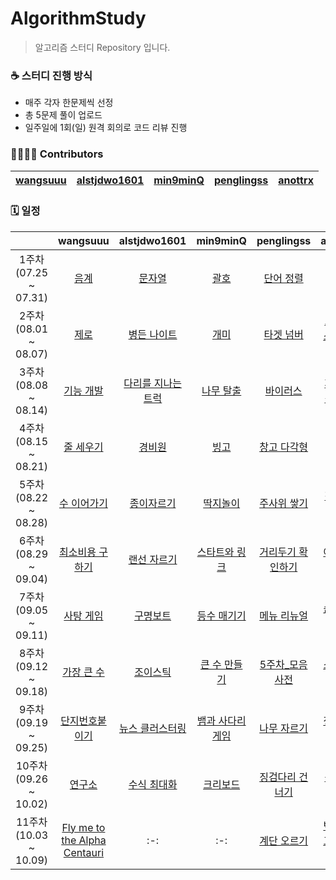 # AlgorithmStudy
> 알고리즘 스터디 Repository 입니다.

### ☕ 스터디 진행 방식
- 매주 각자 한문제씩 선정
- 총 5문제 풀이 업로드
- 일주일에 1회(일) 원격 회의로 코드 리뷰 진행

### 👨‍👩‍👧‍👦 Contributors
| [wangsuuu](https://github.com/wangsuuu) | [alstjdwo1601](https://github.com/alstjdwo1601) | [min9minQ](https://github.com/min9minQ) | [penglingss](https://github.com/penglingss) | [anottrx](https://github.com/anottrx)|
|:-------------------:|:-------------------:|:-------------------:|:-------------------:|:-------------------:|

### 🗓 일정
| |wangsuuu|alstjdwo1601|min9minQ|penglingss|anottrx|
| :-: | :-: | :-: | :-: | :-: | :-: |
| 1주차<br>(07.25 ~ 07.31) | [음계](https://www.acmicpc.net/problem/2920) | [문자열](https://www.acmicpc.net/problem/1120)    | [괄호](https://www.acmicpc.net/problem/9012) |  [단어 정렬](https://www.acmicpc.net/problem/1181) | [덩치](https://www.acmicpc.net/problem/7568) |
| 2주차<br>(08.01 ~ 08.07) | [제로](https://www.acmicpc.net/problem/10773) | [병든 나이트](https://www.acmicpc.net/problem/1783) | [개미](https://www.acmicpc.net/problem/10158) |  [타겟 넘버](https://programmers.co.kr/learn/courses/30/lessons/43165) | [요세푸스 문제 0](https://www.acmicpc.net/problem/11866) |
| 3주차<br>(08.08 ~ 08.14) | [기능 개발](https://programmers.co.kr/learn/courses/30/lessons/42586) | [다리를 지나는 트럭](https://programmers.co.kr/learn/courses/30/lessons/42583) | [나무 탈출](https://www.acmicpc.net/problem/15900) | [바이러스](https://www.acmicpc.net/problem/2606) | [패션왕 신해빈](https://www.acmicpc.net/problem/9375) |
| 4주차<br>(08.15 ~ 08.21) | [줄 세우기](https://www.acmicpc.net/problem/2605) | [경비원](https://www.acmicpc.net/problem/2564) | [빙고](https://www.acmicpc.net/problem/2578) | [창고 다각형](https://www.acmicpc.net/problem/2304) | [수열](https://www.acmicpc.net/problem/2559) |
| 5주차<br>(08.22 ~ 08.28) | [수 이어가기](https://www.acmicpc.net/problem/2635) | [종이자르기](https://www.acmicpc.net/problem/2628) | [딱지놀이](https://www.acmicpc.net/problem/14696) | [주사위 쌓기](https://www.acmicpc.net/problem/2116) | [직사각형](https://www.acmicpc.net/problem/2527) |
| 6주차<br>(08.29 ~ 09.04) | [최소비용 구하기](https://www.acmicpc.net/problem/1916) | [랜선 자르기](https://www.acmicpc.net/problem/1654) | [스타트와 링크](https://www.acmicpc.net/problem/14889) | [거리두기 확인하기](https://programmers.co.kr/learn/courses/30/lessons/81302) | [아기 상어](https://www.acmicpc.net/problem/16236) |
| 7주차<br>(09.05 ~ 09.11) | [사탕 게임](https://www.acmicpc.net/problem/3085) | [구명보트](https://programmers.co.kr/learn/courses/30/lessons/42885) | [등수 매기기](https://www.acmicpc.net/problem/2012) | [메뉴 리뉴얼](https://programmers.co.kr/learn/courses/30/lessons/72411) | [순위 검색](https://programmers.co.kr/learn/courses/30/lessons/72412) |
| 8주차<br>(09.12 ~ 09.18) | [가장 큰 수](https://programmers.co.kr/learn/courses/30/lessons/42746) | [조이스틱](https://programmers.co.kr/learn/courses/30/lessons/42860) | [큰 수 만들기](https://programmers.co.kr/learn/courses/30/lessons/42883) | [5주차_모음사전](https://programmers.co.kr/learn/courses/30/lessons/84512) | [소수 찾기](https://programmers.co.kr/learn/courses/30/lessons/42839) |
| 9주차<br>(09.19 ~ 09.25) | [단지번호붙이기](https://www.acmicpc.net/problem/2667) | [뉴스 클러스터링](https://programmers.co.kr/learn/courses/30/lessons/17677) | [뱀과 사다리 게임](https://www.acmicpc.net/problem/16928)| [나무 자르기](https://www.acmicpc.net/problem/2805) | [정수 삼각형](https://programmers.co.kr/learn/courses/30/lessons/43105) |
| 10주차<br>(09.26 ~ 10.02) | [연구소](https://www.acmicpc.net/problem/14502) |[수식 최대화](https://programmers.co.kr/learn/courses/30/lessons/67257) | [크리보드](https://www.acmicpc.net/problem/11058) | [징검다리 건너기](https://programmers.co.kr/learn/courses/30/lessons/64062) | [숨바꼭질](https://www.acmicpc.net/problem/1697) |
| 11주차<br>(10.03 ~ 10.09) | [Fly me to the Alpha Centauri](https://www.acmicpc.net/problem/1011) | :-: | :-: | [계단 오르기](https://www.acmicpc.net/problem/2579) | [벽 부수고 이동하기](https://www.acmicpc.net/problem/2206) |
